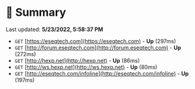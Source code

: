# 📖 Summary
Last updated: **5/23/2022, 5:58:37 PM**

- `GET` [https://eseqtech.com](https://eseqtech.com) - **Up** (297ms)
- `GET` [http://forum.eseqtech.com](http://forum.eseqtech.com) - **Up** (272ms)
- `GET` [http://hexp.net](http://hexp.net) - **Up** (86ms)
- `GET` [http://ws.hexp.net](http://ws.hexp.net) - **Up** (80ms)
- `GET` [http://eseqtech.com/infoline](http://eseqtech.com/infoline) - **Up** (197ms)

